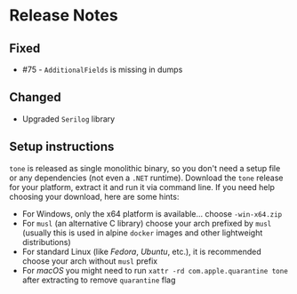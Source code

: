 # Release Notes

## Fixed
- #75 - `AdditionalFields` is missing in dumps


## Changed
- Upgraded `Serilog` library


## Setup instructions

`tone` is released as single monolithic binary, so you don't need a setup file or any dependencies (not even a `.NET` runtime). Download the `tone` 
release for your platform, extract it and run it via command line. If you need help choosing your download, here are some hints:

- For Windows, only the x64 platform is available... choose `-win-x64.zip`
- For `musl` (an alternative C library) choose your arch prefixed by `musl` (usually this is used in alpine `docker` images and other lightweight distributions)
- For standard Linux (like *Fedora*, *Ubuntu*, etc.), it is recommended choose your arch without `musl` prefix
- For *macOS* you might need to run `xattr -rd com.apple.quarantine tone` after extracting to remove `quarantine` flag


